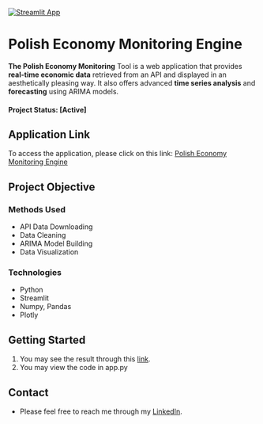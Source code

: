 [![Streamlit App](https://static.streamlit.io/badges/streamlit_badge_black_white.svg)](https://dominikdawiec-polish-economy-monitoring-tool-app-5vn9r7.streamlitapp.com/)

# Polish Economy Monitoring Engine

**The Polish Economy Monitoring** Tool is a web application that provides **real-time economic data** retrieved from an API and displayed in an aesthetically pleasing way. It also offers advanced **time series analysis** and **forecasting** using ARIMA models.

#### Project Status: [Active]

## Application Link
To access the application, please click on this link: [Polish Economy Monitoring Engine](https://dominikdawiec-polish-economy-monitoring-tool-app-5vn9r7.streamlitapp.com/)

## Project Objective

### Methods Used
* API Data Downloading
* Data Cleaning
* ARIMA Model Building
* Data Visualization

### Technologies
* Python
* Streamlit
* Numpy, Pandas
* Plotly

## Getting Started
1. You may see the result through this [link](https://dominikdawiec-polish-economy-monitoring-tool-app-5vn9r7.streamlitapp.com/). 
2. You may view the code in app.py

## Contact
* Please feel free to reach me through my [LinkedIn](http://linkedin.com/in/dominikdawiec/). 
